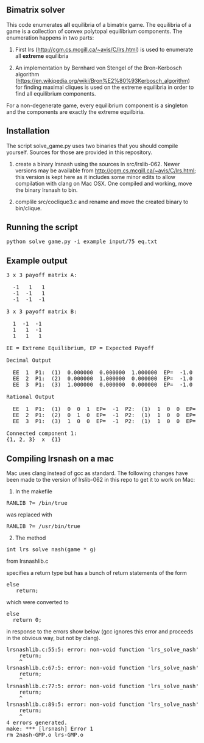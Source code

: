 Bimatrix solver
---------------

This code enumerates **all** equilibria of a bimatrix game. The equilibria 
of a game is a collection of convex polytopal equilibrium components. 
The enumeration happens in two parts:

1. First lrs (http://cgm.cs.mcgill.ca/~avis/C/lrs.html) is used to enumerate all
   **extreme** equilibria

2. An implementation by Bernhard von Stengel of the Bron-Kerbosch algorithm
   (https://en.wikipedia.org/wiki/Bron%E2%80%93Kerbosch_algorithm) for finding
   maximal cliques is used on the extreme equilibria in order to find all
   equilibrium components.

For a non-degenerate game, every equilibrium component is a singleton and 
the components are exactly the extreme equilbiria.

Installation
------------

The script solve_game.py uses two binaries that you should compile yourself.
Sources for those are provided in this repository.

1. create a binary lrsnash using the sources in src/lrslib-062. Newer versions 
   may be available from http://cgm.cs.mcgill.ca/~avis/C/lrs.html; this version
   is kept here as it includes some minor edits to allow compilation with clang
   on Mac OSX. One compiled and working, move the binary lrsnash to bin.

2. complile src/coclique3.c and rename and move the created binary to
   bin/clique.

Running the script
------------------

<pre>
python solve_game.py -i example_input/75_eq.txt
</pre>

Example output
--------------

<pre>
3 x 3 payoff matrix A:

  -1   1   1
  -1  -1   1
  -1  -1  -1

3 x 3 payoff matrix B:

  1  -1  -1
  1   1  -1
  1   1   1

EE = Extreme Equilibrium, EP = Expected Payoff

Decimal Output

  EE  1  P1:  (1)  0.000000  0.000000  1.000000  EP=  -1.0  P2:  (1)  1.000000  0.000000  0.000000  EP=  1.0
  EE  2  P1:  (2)  0.000000  1.000000  0.000000  EP=  -1.0  P2:  (1)  1.000000  0.000000  0.000000  EP=  1.0
  EE  3  P1:  (3)  1.000000  0.000000  0.000000  EP=  -1.0  P2:  (1)  1.000000  0.000000  0.000000  EP=  1.0

Rational Output

  EE  1  P1:  (1)  0  0  1  EP=  -1  P2:  (1)  1  0  0  EP=  1
  EE  2  P1:  (2)  0  1  0  EP=  -1  P2:  (1)  1  0  0  EP=  1
  EE  3  P1:  (3)  1  0  0  EP=  -1  P2:  (1)  1  0  0  EP=  1

Connected component 1:
{1, 2, 3}  x  {1}
</pre>

Compiling lrsnash on a mac
--------------------------

Mac uses clang instead of gcc as standard. The following changes have been made to the version of lrslib-062 in this repo to get it to work on Mac:

1. In the makefile 

<pre>
RANLIB ?= /bin/true
</pre>

was replaced with

<pre>
RANLIB ?= /usr/bin/true
</pre>

2. The method

<pre>
int lrs_solve_nash(game * g)
</pre>

from lrsnashlib.c

specifies a return type but has a bunch of return statements of the form

<pre>
else
   return;
</pre>

which were converted to

<pre>
else
  return 0;
</pre>

in response to the errors show below (gcc ignores this error and proceeds in the obvious way, but not by clang).

<pre>
lrsnashlib.c:55:5: error: non-void function 'lrs_solve_nash' should return a value [-Wreturn-type]
    return;
    ^
lrsnashlib.c:67:5: error: non-void function 'lrs_solve_nash' should return a value [-Wreturn-type]
    return;
    ^
lrsnashlib.c:77:5: error: non-void function 'lrs_solve_nash' should return a value [-Wreturn-type]
    return;
    ^
lrsnashlib.c:89:5: error: non-void function 'lrs_solve_nash' should return a value [-Wreturn-type]
    return;
    ^
4 errors generated.
make: *** [lrsnash] Error 1
rm 2nash-GMP.o lrs-GMP.o
</pre>
